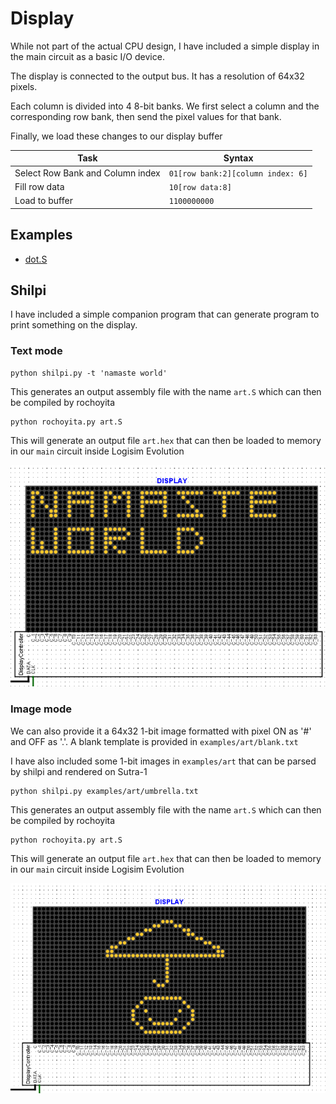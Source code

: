 # Display

While not part of the actual CPU design, I have included a simple display in the main circuit as a basic I/O device.

The display is connected to the output bus. It has a resolution of 64x32 pixels.

Each column is divided into 4 8-bit banks.
We first select a column and the corresponding row bank, then send the pixel values for that bank.

Finally, we load these changes to our display buffer

| Task | Syntax |
|---|---|
| Select Row Bank and Column index | `01[row bank:2][column index: 6]` |
| Fill row data | `10[row data:8]` |
| Load to buffer | `1100000000` |

## Examples

- [dot.S](https://github.com/rnayabed/sutra-1/blob/master/examples/dot.S)

## Shilpi

I have included a simple companion program that can generate program to print something on the display. 

### Text mode

```shell
python shilpi.py -t 'namaste world'
```

This generates an output assembly file with the name `art.S` which can then be compiled by rochoyita

```
python rochoyita.py art.S
```

This will generate an output file `art.hex` that can then be loaded to memory in our `main` circuit inside Logisim Evolution

<img src="https://raw.githubusercontent.com/rnayabed/sutra-1/refs/heads/master/screenshots/shilpi-text.png" alt="Shilpi text mode screenshot">

### Image mode

We can also provide it a 64x32 1-bit image formatted with pixel ON as '#' and OFF as '.'. A blank template is provided in `examples/art/blank.txt`

I have also included some 1-bit images in `examples/art` that can be parsed by shilpi and rendered on Sutra-1

```shell
python shilpi.py examples/art/umbrella.txt
```

This generates an output assembly file with the name `art.S` which can then be compiled by rochoyita

```shell
python rochoyita.py art.S
```

This will generate an output file `art.hex` that can then be loaded to memory in our `main` circuit inside Logisim Evolution

<img src="https://raw.githubusercontent.com/rnayabed/sutra-1/refs/heads/master/screenshots/shilpi-image.png" alt="Shilpi image mode screenshot">